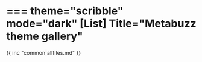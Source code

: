===
theme="scribble"
mode="dark"
[List]
Title="Metabuzz theme gallery"
===

{{ inc "common|allfiles.md" }}


